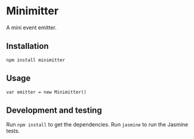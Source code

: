 # Minimitter

A mini event emitter.

## Installation

`npm install minimitter`

## Usage

`var emitter = new Minimitter()`

## Development and testing

Run `npm install` to get the dependencies. Run `jasmine` to run the Jasmine tests.
